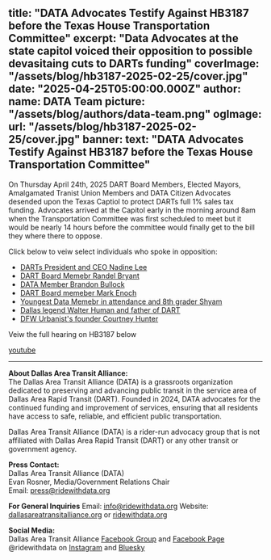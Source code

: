 title: "DATA Advocates Testify Against HB3187 before the Texas House Transportation Committee"
excerpt: "Data Advocates at the state capitol voiced their opposition to possible devasitaing cuts to DARTs funding"
coverImage: "/assets/blog/hb3187-2025-02-25/cover.jpg"
date: "2025-04-25T05:00:00.000Z"
author:
  name: DATA Team
  picture: "/assets/blog/authors/data-team.png"
ogImage:
  url: "/assets/blog/hb3187-2025-02-25/cover.jpg"
banner: 
  text: "DATA Advocates Testify Against HB3187 before the Texas House Transportation Committee"
---

On Thursday April 24th, 2025 DART Board Members, Elected Mayors, Amalgamated Tranist Union Members and DATA Citizen Advocates desended upon the Texas Captiol to protect DARTs full 1% sales tax funding. Advocates arrived at the Capitol early in the morning around 8am when the Transportation Committee was first scheduled to meet but it would be nearly 14 hours before the committee would finally get to the bill they where there to oppose.



Click below to veiw select individuals who spoke in opposition:
- [DARTs President and CEO Nadine Lee](https://www.youtube.com/watch?v=j9yiPQIkzWI&t=955s)
- [DART Board Memebr Randel Bryant](https://www.youtube.com/watch?v=j9yiPQIkzWI&t=5634s)
- [DATA Member Brandon Bullock](ttps://www.youtube.com/watch?v=j9yiPQIkzWI&t=5841s)
- [DART Board memeber Mark Enoch](https://www.youtube.com/watch?v=j9yiPQIkzWI&t=6969s)
- [Youngest Data Memebr in attendance and 8th grader Shyam](https://www.youtube.com/watch?v=j9yiPQIkzWI&t=8247s)
- [Dallas legend Walter Human and father of DART](https://www.youtube.com/watch?v=j9yiPQIkzWI&t=8626s)
- [DFW Urbanist's founder Courtney Hunter](https://www.youtube.com/watch?v=j9yiPQIkzWI&t=9066s)

Veiw the full hearing on HB3187 below

[youtube](https://www.youtube.com/watch?v=j9yiPQIkzWI)

---

**About Dallas Area Transit Alliance:**  
The Dallas Area Transit Alliance (DATA) is a grassroots organization dedicated to preserving and advancing public transit in the service area of Dallas Area Rapid Transit (DART). Founded in 2024, DATA advocates for the continued funding and improvement of services, ensuring that all residents have access to safe, reliable, and efficient public transportation.  

Dallas Area Transit Alliance (DATA) is a rider-run advocacy group that is not affiliated with Dallas Area Rapid Transit (DART) or any other transit or government agency.  

**Press Contact:**  
Dallas Area Transit Alliance (DATA)  
Evan Rosner, Media/Government Relations Chair    
Email: [press@ridewithdata.org](mailto:press@ridewithdata.org)  

**For General Inquiries**
Email: [info@ridewithdata.org](mailto:info@ridewithdata.org)
Website: [dallasareatransitalliance.org](https://dallasareatransitalliance.org) or [ridewithdata.org](https://ridewithdata.org)  

**Social Media:**  
Dallas Area Transit Alliance [Facebook Group](https://www.facebook.com/groups/7092451177524504) and [Facebook Page](https://www.facebook.com/profile.php?id=61563559341185)  
@ridewithdata on [Instagram](https://instagram.com/ridewithdata) and [Bluesky](https://bsky.app/profile/ridewithdata.org) 
